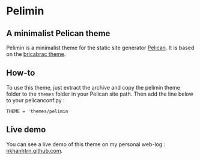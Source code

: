 # Pelimin
## A minimalist Pelican theme
Pelimin is a minimalist theme for the static site generator [Pelican](https://blog.getpelican.com/).
It is based on the [bricabrac theme](https://github.com/getpelican/pelican-themes/tree/master/bricabrac).

## How-to

To use this theme, just extract the archive and copy the pelimin theme folder to the `themes` folder in your Pelican site path. Then add the line below to your pelicanconf.py :

    THEME = 'themes/pelimin

## Live demo

You can see a live demo of this theme on my personal web-log : [nkhanhtrn.github.com](https://nkhanhtrn.github.io).
